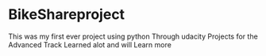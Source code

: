 # BikeShareproject
This was my first ever project using python Through udacity Projects for the Advanced Track Learned alot and will Learn more
